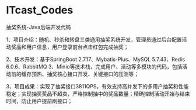 # ITcast_Codes
抽奖系统-Java后端开发代码

1、项目介绍：随机、秒杀和转盘三类通用抽奖系统开发，管理员通过后台配置活动奖品和用户信息，用户登录前台点击红包完成抽奖；

2、技术开发：基于SpringBoot 2.7.17、Mybatis-Plus、MySQL 5.7.43、Redis 6.0.6、RabbitMQ 3、Minio等技术栈，完成用户、活动等多模块的代码，包括活动前的缓存预热、抽奖核心接口开发、关键接口的压测等；

3、项目成果：实现了抽奖接口3811QPS，有效支持高并发下的多用户抽奖和性能稳定；实现抽奖奖品不超卖，严格控制抽中的奖品数量；精确控制活动开始与结束时间，防止用户提前刷接口；
